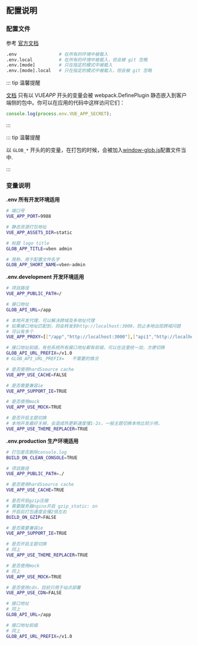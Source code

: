 ## 配置说明

### 配置文件

参考 [官方文档](https://cli.vuejs.org/zh/guide/mode-and-env.html)

```bash
.env                # 在所有的环境中被载入
.env.local          # 在所有的环境中被载入，但会被 git 忽略
.env.[mode]         # 只在指定的模式中被载入
.env.[mode].local   # 只在指定的模式中被载入，但会被 git 忽略
```

::: tip 温馨提醒

[文档](https://cli.vuejs.org/zh/guide/mode-and-env.html#%E5%9C%A8%E5%AE%A2%E6%88%B7%E7%AB%AF%E4%BE%A7%E4%BB%A3%E7%A0%81%E4%B8%AD%E4%BD%BF%E7%94%A8%E7%8E%AF%E5%A2%83%E5%8F%98%E9%87%8F) 只有以 VUE*APP* 开头的变量会被 webpack.DefinePlugin 静态嵌入到客户端侧的包中。你可以在应用的代码中这样访问它们：

```js
console.log(process.env.VUE_APP_SECRET);
```

:::

::: tip 温馨提醒

以 `GLOB_*` 开头的的变量，在打包的时候，会被加入[window-glob.js](./window.md)配置文件当中.

:::

### 变量说明

**.env 所有开发环境适用**

```bash
# 端口号
VUE_APP_PORT=9988

# 静态资源打包地址
VUE_APP_ASSETS_DIR=static

# 标题 logo title
GLOB_APP_TITLE=vben admin

# 简称，用于配置文件名字
GLOB_APP_SHORT_NAME=vben-admin
```

**.env.development 开发环境适用**

```bash
# 项目路径
VUE_APP_PUBLIC_PATH=/

# 接口地址
GLOB_API_URL=/app

# 本地开发代理，可以解决跨域及多地址代理
# 如果接口地址匹配到，则会转发到http://localhost:3000，防止本地出现跨域问题
# 可以有多个
VUE_APP_PROXY=[["/app","http://localhost:3000"],["api1","http://localhost:3001"]]

# 接口地址前缀，有些系统所有接口地址都有前缀，可以在这里统一加，方便切换
GLOB_API_URL_PREFIX=/v1.0
# GLOB_API_URL_PREFIX=   不需要的情况

# 是否使用hardSsource cache
VUE_APP_USE_CACHE=FALSE

# 是否需要兼容ie
VUE_APP_SUPPORT_IE=TRUE

# 是否使用mock
VUE_APP_USE_MOCK=TRUE

# 是否开启主题切换
# 本地开发最好关掉，会造成热更新速度慢1-2s，一般主题切换本地比较少用，
VUE_APP_USE_THEME_REPLACER=TRUE

```

**.env.production 生产环境适用**

```bash
# 打包是否删除console.log
BUILD_ON_CLEAN_CONSOLE=TRUE

# 项目路径
VUE_APP_PUBLIC_PATH=./

# 是否使用hardSsource cache
VUE_APP_USE_CACHE=TRUE

# 是否开启gzip压缩
# 需要服务器nginx开启 gzip_static: on
# 开启后打包速度会慢2倍左右
BUILD_ON_GZIP=FALSE

# 是否需要兼容ie
VUE_APP_SUPPORT_IE=TRUE

# 是否开启主题切换
# 同上
VUE_APP_USE_THEME_REPLACER=TRUE

# 是否使用mock
# 同上
VUE_APP_USE_MOCK=TRUE

# 是否使用cdn，目前只用于站点部署
VUE_APP_USE_CDN=FALSE

# 接口地址
# 同上
GLOB_API_URL=/app

# 接口地址前缀
# 同上
GLOB_API_URL_PREFIX=/v1.0

```

